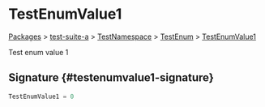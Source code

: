 # TestEnumValue1

[Packages](/) > [test-suite-a](/test-suite-a/) > [TestNamespace](/test-suite-a/testnamespace-namespace/) > [TestEnum](/test-suite-a/testnamespace-namespace/testenum-enum/) > [TestEnumValue1](/test-suite-a/testnamespace-namespace/testenum-enum/testenumvalue1-enummember)

Test enum value 1

## Signature {#testenumvalue1-signature}

```typescript
TestEnumValue1 = 0
```
